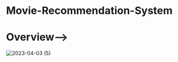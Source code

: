 # Movie-Recommendation-System
# Overview-->
![2023-04-03 (5)](https://user-images.githubusercontent.com/98828838/229971681-460ea5b4-7920-4ead-babc-17291486d0a9.png)
